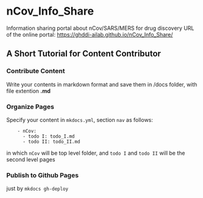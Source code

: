 # nCov_Info_Share
Information sharing portal about nCov/SARS/MERS for drug discovery
URL of the online portal: https://ghddi-ailab.github.io/nCov_Info_Share/

## A Short Tutorial for Content Contributor
### Contribute Content
Write your contents in markdown format and save them in /docs folder, with file extention **.md**

### Organize Pages
Specify your content in `mkdocs.yml`, section `nav` as follows:
```
    - nCov:
      - todo I: todo_I.md
      - todo II: todo_II.md
```
in which `nCov` will be top level folder, and `todo I` and `todo II` will be the second level pages

### Publish to Github Pages
just by `mkdocs gh-deploy`